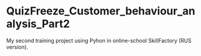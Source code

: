 # QuizFreeze_Customer_behaviour_analysis_Part2
My second training project using Pyhon in online-school SkillFactory (RUS version).
